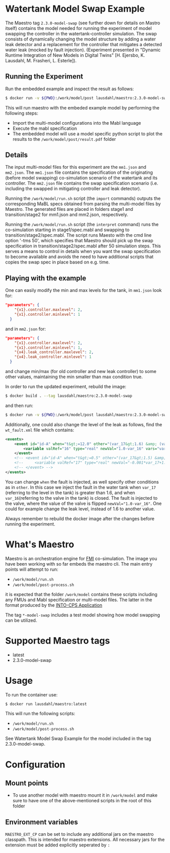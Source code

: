 # Watertank Model Swap Example

The Maestro tag `2.3.0-model-swap` (see further down for details on Mastro itself) contains the model needed for running the experiment of model swapping the controller in the watertank-controller simulation. The swap consists of dynamically changing the model structure by adding a water leak detector and a replacement for the controller that mitigates a detected water leak (mocked by fault injection). (Experiment presented in "Dynamic Runtime Integration of New Models in Digital Twins" [H. Ejersbo, K. Lausdahl, M. Frasheri, L. Esterle]).

## Running the Experiment

Run the embedded example and inspect the result as follows:

```bash
$ docker run -v ${PWD}:/work/model/post lausdahl/maestro:2.3.0-model-swap
```

This will run maestro with the embeded example model by performing the following steps:
* Import the multi-model configurations into the Mabl language
* Execute the mabl specification
* The embedded model will use a model specific python script to plot the results to the `/work/model/post/result.pdf` folder

## Details

The input multi-model files for this experiment are the ```mm1.json``` and ```mm2.json```. The ```mm1.json``` file contains the specification of the originating (before model swapping) co-simulation scenario of the watertank and its controller. The ```mm2.json``` file contains the swap specification scenario (i.e. including the swapped in mitigating controller and leak detector).

Running the `/work/model/run.sh` script (the `import` commands) outputs the corresponding MaBL specs obtained from parsing the multi-model files by Maestro. The generated files are placed in folders stage1 and transition/stage2 for mm1.json and mm2.json, respectively.

Running the `/work/model/run.sh` script (the `interpret` command) runs the co-simulation starting in stage1/spec.mabl and swapping to transition/stage2/spec.mabl. The script runs Maesto with the cmd line option '-tms 50', which specifies that Maestro should pick up the swap specification in transition/stage2/spec.mabl after 50 simulation steps. This serves a means to control in details when you want the swap specification to become available and avoids the need to have additional scripts that copies the swap spec in place based on e.g. time.

## Playing with the example

One can easily modify the min and max levels for the tank, in ```mm1.json``` look for:

```json
"parameters": {
    "{x1}.controller.maxlevel": 2,
    "{x1}.controller.minlevel": 1
  }
```

and in ```mm2.json``` for:

```json
"parameters": {
    "{x1}.controller.maxlevel": 2,
    "{x1}.controller.minlevel": 1,
    "{x4}.leak_controller.maxlevel": 2,
    "{x4}.leak_controller.minlevel": 1
  }
```

and change min/max (for old controller and new leak controller) to some other values, maintaining the min smaller than max condition true.

In order to run the updated experiment, rebuild the image:

```bash
$ docker build . --tag lausdahl/maestro:2.3.0-model-swap
```

and then run:

```bash
$ docker run -v ${PWD}:/work/model/post lausdahl/maestro:2.3.0-model-swap
```

Additionally, one could also change the level of the leak as follows, find the ```wt_fault.xml``` file which contains:

```xml
<events>
    <event id="id-A" when="t&gt;=12.0" other="(var_17&gt;1.6) &amp; (var_16=0.0)" vars="var_17,var_16">
        <variable valRef="16" type="real" newVal="1.0-var_16" vars="var_16," />
    </event>
    <!-- <event id="id-A" when="t&gt;=0.5" other="(var_17&gt;1.5) &amp; (var_16=0.0)" vars="var_17,var_16" > -->
    <!--     <variable valRef="17" type="real" newVal="-0.001*var_17+1.5" vars="var_17," /> -->
    <!-- </event> -->
</events>
```

You can change ```when``` the fault is injected, as well specify other conditions as in ```other```. In this case we inject the fault in the water tank when ```var_17``` (referring to the level in the tank)
is greater than 1.6, and when ```var_16```(referring to the valve in the tank) is closed. The fault is injected to the valve, where the value of the valve is flipped ```newVal="1.0-var_16"```.
One could for example change the leak level, instead of 1.6 to another value.

Always remember to rebuild the docker image after the changes before running the experiment.

# What's Maestro

Maestro is an orchestration engine for [FMI](https://fmi-standard.org/) co-simulation. The image you have been working with so far embeds the maestro cli. The main entry points will attempt to run: 
* `/work/model/run.sh`
* `/work/model/post-process.sh`

it is expected that the folder `/work/model` contains these scripts including any FMUs and Mabl specification or multi-model files. The latter in the format produced by the [INTO-CPS Application](https://into-cps-association.readthedocs.io/projects/desktop-application/en/latest/)

The tag `*-model-swap` includes a test model showing how model swapping can be utilized.

# Supported Maestro tags

* latest
* 2.3.0-model-swap

# Usage

To run the container use:

```bash
$ docker run lausdahl/maestro:latest
```

This will run the following scripts:

* `/work/model/run.sh`
* `/work/model/post-process.sh`

See Watertank Model Swap Example for the model included in the tag 2.3.0-model-swap.

# Configuration

## Mount points

* To use another model with maestro mount it in `/work/model` and make sure to have one of the above-mentioned scripts in the root of this folder

## Environment variables

`MAESTRO_EXT_CP` can be set to include any additional jars on the maestro classpath. This is intended for maestro extensions. All necessary jars for the extension must be added explicitly seperated by `:`

